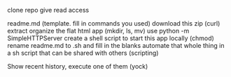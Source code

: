 clone repo
give read access

readme.md (template.  fill in commands you used)
download this zip (curl)
extract
organize the flat html app (mkdir, ls, mv)
use python -m SimpleHTTPServer
create a shell script to start this app locally (chmod)
rename readme.md to .sh and fill in the blanks
  automate that whole thing in a sh script that can be shared with others (scripting)

Show recent history, execute one of them (yock)
